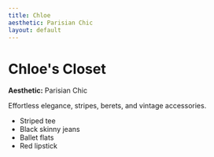 ```yaml
---
title: Chloe
aesthetic: Parisian Chic
layout: default
---
```


# Chloe's Closet

**Aesthetic:** Parisian Chic

Effortless elegance, stripes, berets, and vintage accessories.

- Striped tee
- Black skinny jeans
- Ballet flats
- Red lipstick